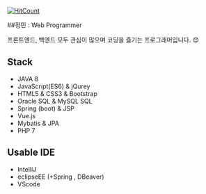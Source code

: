 [![HitCount](http://hits.dwyl.com/jm9293/jm9293.svg)](http://hits.dwyl.com/jm9293/jm9293)

##정민 : Web Programmer

프론트엔드, 백엔드 모두 관심이 많으며 코딩을 즐기는 프로그래머입니다. 😊

## Stack

- JAVA 8
- JavaScript(ES6) & jQurey
- HTML5 & CSS3 & Bootstrap
- Oracle SQL & MySQL SQL
- Spring (boot) & JSP
- Vue.js
- Mybatis & JPA
- PHP 7

## Usable IDE

- IntelliJ
- eclipseEE (+Spring , DBeaver)
- VScode
